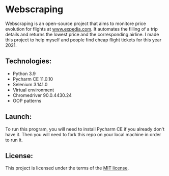 # Webscraping

Webscraping is an open-source project that aims to monitore price evolution for flights at www.expedia.com. It automates the filling of a trip details and returns 
the lowest price and the corresponding airline. I made this project to help myself and people find cheap flight tickets for this year 2021.

## Technologies:

- Python 3.9
- Pycharm CE 11.0.10
- Selenium 3.141.0
- Virtual environment
- Chromedriver 90.0.4430.24
- OOP patterns

## Launch:

To run this program, you will need to install Pycharm CE if you already don't have it. Then you will need to fork this repo on your local machine in order to run it.

## License:

This project is licensed under the terms of the [MIT license](https://choosealicense.com/licenses/mit/).



